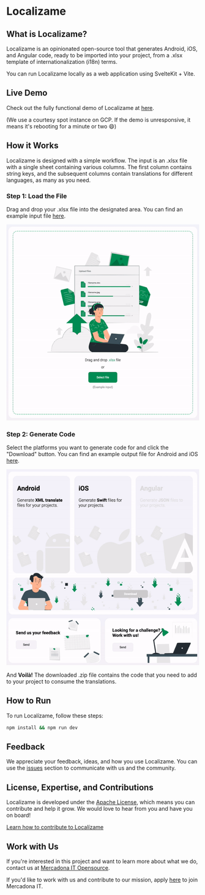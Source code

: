 # Localizame

## What is Localizame?

Localizame is an opinionated open-source tool that generates Android, iOS, and Angular code, ready to be imported into your project, from a .xlsx template of internationalization (i18n) terms.

You can run Localizame locally as a web application using SvelteKit + Vite.

## Live Demo

Check out the fully functional demo of Localizame at [here](https://opensource.mercadona.com/localizame).

(We use a courtesy spot instance on GCP. If the demo is unresponsive, it means it's rebooting for a minute or two 😄)

## How it Works

Localizame is designed with a simple workflow. The input is an .xlsx file with a single sheet containing various columns. The first column contains string keys, and the subsequent columns contain translations for different languages, as many as you need.

### Step 1: Load the File

Drag and drop your .xlsx file into the designated area. You can find an example input file [here](./examples/example_input.xlsx).

![Drag and drop the file into the loading area](./examples/to_upload.gif)

### Step 2: Generate Code

Select the platforms you want to generate code for and click the "Download" button. You can find an example output file for Android and iOS [here](./examples/example_output.zip).

![Select the platforms and download](./examples/to_download.gif)

And **Voilà!** The downloaded .zip file contains the code that you need to add to your project to consume the translations.

## How to Run

To run Localízame, follow these steps:

```bash
npm install && npm run dev
```

## Feedback

We appreciate your feedback, ideas, and how you use Localizame. You can use the [issues](https://github.com/mercadonait/localizame/issues) section to communicate with us and the community.

## License, Expertise, and Contributions

Localizame is developed under the [Apache License](./LICENSE), which means you can contribute and help it grow. We would love to hear from you and have you on board!

[Learn how to contribute to Localízame](./CONTRIBUTING.md)

## Work with Us

If you're interested in this project and want to learn more about what we do, contact us at [Mercadona IT Opensource](mailto:opensource@mercadona.com).

If you'd like to work with us and contribute to our mission, apply [here](https://mercadona.avature.net/es_ES/Careers/SearchJobs/IT?3_60_3=243) to join Mercadona IT.
